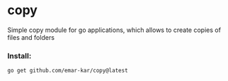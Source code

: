 # copy
Simple copy module for go applications, which allows to create copies of files and folders

### Install:

```bash
go get github.com/emar-kar/copy@latest
```
